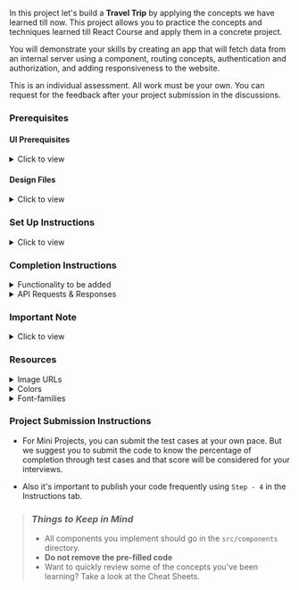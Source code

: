 In this project let's build a **Travel Trip** by applying the concepts we have learned till now. This project allows you to practice the concepts and techniques learned till React Course and apply them in a concrete project.

You will demonstrate your skills by creating an app that will fetch data from an internal server using a component, routing concepts, authentication and authorization, and adding responsiveness to the website.

This is an individual assessment. All work must be your own. You can request for the feedback after your project submission in the discussions.

### Prerequisites

#### UI Prerequisites

<details>
<summary>Click to view</summary>

- What is Figma?
  - Figma is a vector graphics editor and prototyping tool which is primarily web-based. You can check more info on the <a href="https://www.figma.com/" target="_blank">website</a>
- Create a Free account in Figma.
  - Kindly follow the instructions as shown in <a href="https://www.youtube.com/watch?v=hrHL2VLMl7g&t=37s" target="_blank">this</a> video to create a free Figma account. Watch the video upto **00:50**
- How to Check CSS in Figma?
  - Kindly follow the instructions as shown in <a href="https://www.youtube.com/watch?v=B242nuM3y2s" target="_blank">this</a> video to check CSS in a Figma screen. Watch the video upto **02:45**.
- Export Images in Figma screen

  - Kindly follow the instructions as shown in <a href="https://www.youtube.com/watch?v=NpzL1MONwaw" target="_blank">this</a> video to export images from a Figma screen.
  - Click on the Export button to get Export options as shown in the below image.

  <div style="text-align:center;margin:10px 0px 0px 45px;width:200px;">
    <img src="https://assets.ccbp.in/frontend/react-js/figma-export-option.png" />
  </div>

- Upload your exported images from Figma to Cloudinary and get image URLs from Cloudinary. Refer <a href="https://www.figma.com/file/XoGFET0MdppCNgH6RhvcQe/Mini-Project---Travel-Trip?type=design&node-id=0-3523&mode=design&t=S89jMW84CTwn2Mkc-11" target="_blank">this</a> session for better understanding.

</details>

#### Design Files

<details>
<summary>Click to view</summary>

- You can check the **Design Files** for different devices <a href="https://www.figma.com/file/XoGFET0MdppCNgH6RhvcQe/Mini-Project---Travel-Trip?type=design&node-id=0-3523&mode=design&t=S89jMW84CTwn2Mkc-11" target="_blank">here</a>.

</details>

### Set Up Instructions

<details>
<summary>Click to view</summary>

- Download dependencies by running `npm install`
- Start up the app using `npm start`
</details>

### Completion Instructions

<details>
<summary>Functionality to be added</summary>
<br/>
The app must have the following functionalities

- **Login Route**

  - When an invalid credentials are provided and the **Login** button is clicked, then the respective error message received from the response should be displayed
  - When a valid credentials are provided and the **Login** button is clicked, then the page should be navigated to the Home Route
  - When an _unauthenticated_ user tries to access the Home Route, Book A New Trip Route and My Trips Route, then the page should be navigated to Login Route
  - When an _authenticated_ user tries to access the Home Route, Book A New Trip Route and My Trips Route, then the page should be navigated to the respective route
  - When an _authenticated_ user tries to access the Login Route, then the page should be navigated to the Home Route
  - When the **Show Password** eye icon is clicked, then the password should be shown
  - When the **Show Password** eye icon is clicked again, then the password should be masked

- **Home Route**

  - When an _authenticated_ user opens the Home Route
    - Clicks on the **Book A New Trip** button, then the page should be navigated to the Book A New Trip Route

- **Book A New Trip Route**

  - When the Book A New Trip Route is opened, the user should be able to see a **Your Details** form with inputs **Name**, **Start Location**, **End Location** and **Next** button.
    - **Your Details** step should be displayed as an active step as shown in the Figma.
      - The user should be able to click the **Next** button. When clicked, the user should see
        - The error message `Enter your name`, if the **Name** input is empty.
        - The error message `Enter your start location`, if the **Start Location** input is empty.
        - The error message `Enter your end location`, if the **End Location** input is empty.
        - The **Date Selection** form should be displayed if the valid values are provided.
    - **Your Details** step should be displayed as a completed step and **Date Selection** should be displayed as an active step as shown in the figma.
    - In the **Date Selection** form, the user should be able to see a form with inputs **Start Date** and **End Date**.
    - The user should be able to click the **Previous** button. When clicked, the user should see the Your Details Form and input values should be persisted and the user should be able to update the input values and submit them again.
    - The user should be able to click the **Next** button. When clicked, the user should see
      - The error message `Select start date`, if the **Start Date** input is empty.
      - The error message `Select end date`, if the **End Date** input is empty.
      - The error message `The end date cannot be less than the start date`, if the **End Date** input value is less than the **Start Date** input value.
      - The **Guests** form should be displayed if the valid values are provided.
    - **Your Details** and **Date Selection** steps should be displayed as completed steps.
    - In the **Guests** section, the user should be able to see a section with **Adults**, **Children** and **Infants**.
    - **Guests** should be displayed as an active step as shown in the figma.
    - The user should be able to see
      - By default, Adults are set to one (Considering the user) and can be increased, but cannot be decreased to a value less than one.
      - By default, Children are set to zero and can be increased, but cannot be decreased to a value less than zero.
      - By default, Infants are set to zero and can be increased, but cannot be decreased to a value less than zero.
    - The user should be able to click the **Previous** button. When clicked, the user should see the Date Selection form and input values should be persisted and the user should be able to update the input values and submit them again.
    - The user should be able to click the **Next** button. When clicked, the user should see the **Travel Assistance** form.
    - In the **Travel Assistance** form, the user should be able to see a form with Travel assistance needed input.
    - **Your Details, Date Selection** and **Guests** steps should be displayed as completed steps.
    - **Travel Assistance** should be displayed as an active step as shown in figma.
    - The user should be able to check the Travel Assistance Needed checkbox. When checked, the user should see Travel Assistance should be displayed, and able to select an option.
    - The user should be able to click the **Previous** button. When clicked, the user should see the Guests and count should be persisted and the user should be able to update the counts.
    - The user should be able to click the **Next** button. When clicked, the user should see the **Confirmation** form.
    - In the **Confirmation** form, the user should be able to see all the steps details.
    - **Your Details, Date Selection, Guests** and **Travel Assistance** steps should be displayed as completed steps.
    - **Confirmation** should be displayed as an active step as shown in the figma.
    - The user should be able to click the **Cancel** button. When clicked, the user should see the **Your Details** form with empty input values.
    - The user should be able to click the **Confirm** button. When clicked, the user should see the Confirmed message and **Book New Trip** button to book a new trip.

- **My Trips Route**

  - When the **My Trips** route is opened,
    - The users should be able to see the Trips details in the cards as shown in the figma.
    - If there is no trips created, then the No trips screen should be displayed as shown in the figma.

- **Header**

  - When the **website logo** text is clicked, then the page should be navigated to the Home Route
  - When the **Home** link is clicked, then the page should be navigated to the Home Route
  - When the **My Trips** link is clicked, then the page should be navigated to the My Trips Route
  - When the **Logout** button is clicked, then the page should be navigated to the Login Route

- Users should be able to view the website responsively in mobile view, tablet view as well

</details>

<details>
<summary>API Requests & Responses</summary>
<br/>

**loginApiUrl**

#### API: `https://apis.ccbp.in/login`

#### Method: `POST`

#### Request:

```json
{
  "username": "rahul",
  "password": "rahul@2021"
}
```

#### Description:

Returns a response based on the credentials provided

#### Sample Success Response

```json
{
  "jwt_token": "eyJhbGciOiJIUzI1NiIsInR5cCI6IkpXVCJ9.eyJ1c2VybmFtZSI6InJhaHVsIiwicm9sZSI6IlBSSU1FX1VTRVIiLCJpYXQiOjE2MTk2Mjg2MTN9. nZDlFsnSWArLKKeF0QbmdVfLgzUbx1BGJsqa2kc_21Y"
}
```

#### Sample Failure Response

```json
{
  "status_code": 404,
  "error_msg": "Username is not found"
}
```

</details>

### Important Note

<details>
<summary>Click to view</summary>

<br/>

**The following instructions are required for the tests to pass**

- **Note:**

  - For Mini Projects, You have to use HTML elements to style the React Components. Usage of `styled-components` (CSS in JS) to style React components are not supported in Mini Projects. Test cases won't be passed, if you use styled components.
  - Refer to the below Example for the usage of `data-testid` in the HTML elements
    - Example: `<div data-testid="questionItem" className="question-item"/>`

- **Routes**

  - `Home` Route should consist of `/` in the URL path
  - `My Trips` Route should consist of `/my-trips` in the URL path
  - `Book A New Trip` Route should consist of `/book-a-new-trip` in the URL path

  - **Header**

    - The Travel Trip Logo text in Header should consist of font-family value as `Caveat`

- **Login Route**

  - The Travel Trip Logo text should consist of of font-family value as `Caveat`.
  - The HTML button element with show password eye icon should have the `data-testid` attribute value as **show-password** to it

- **Book A New Trip Route**

  - The successfully completed image which displayed before the step should have the alt as the value of the key `displayText` from the initial steps list provided.
  - The successfully completed image which displayed in the confirmed message should have the alt as **success**.

- **Not Found Route**
  - The Not Found image should consist of alt attribute value as `not found`
- **Kindly follow the screens as shown in figma**

</details>

### Resources

<details>
<summary>Image URLs</summary>

[https://assets.ccbp.in/frontend/react-js/travel-trip-steps-successfully-completed-img.png](https://assets.ccbp.in/frontend/react-js/travel-trip-steps-successfully-completed-img.png)

</details>

<details>
<summary>Colors</summary>

<br/>

**Background Colors**:

<div style="background-color: #3b82f6; width: 150px; padding: 10px; color: white">Hex: #3b82f6</div>
<div style="background-color: #304766; width: 150px; padding: 10px; color: white">Hex: #304766</div>
<div style="background-color: #ffffff; width: 150px; padding: 10px; color: white">Hex: #ffffff</div>
<div style="background-color: #2563eb; width: 150px; padding: 10px; color: white">Hex: #2563eb</div>
<div style="background-color: #dbeafe; width: 150px; padding: 10px; color: white">Hex: #dbeafe</div>

<br/>

**Text Colors**:

<div style="background-color: #334155; width: 150px; padding: 10px; color: black">Hex: #334155</div>
<div style="background-color: #2563eb; width: 150px; padding: 10px; color: black">Hex: #2563eb</div>
<div style="background-color: #1e293b; width: 150px; padding: 10px; color: black">Hex: #1e293b</div>
<div style="background-color: #ffffff; width: 150px; padding: 10px; color: white">Hex: #ffffff</div>
<div style="background-color: #64748b; width: 150px; padding: 10px; color: white">Hex: #64748b</div>
<div style="background-color: #f1f5f9; width: 150px; padding: 10px; color: white">Hex: #f1f5f9</div>
<div style="background-color: #475569; width: 150px; padding: 10px; color: white">Hex: #475569</div>
<br/>

**Border Colors**

<div style="background-color: #cbd5e1; width: 150px; padding: 10px; color: black">Hex: #cbd5e1</div>
<div style="background-color: #e2e8f0; width: 150px; padding: 10px; color: black">Hex: #e2e8f0</div>

</details>

<details>
<summary>Font-families</summary>

- Caveat
- Roboto

</details>

### Project Submission Instructions

- For Mini Projects, you can submit the test cases at your own pace. But we suggest you to submit the code to know the percentage of completion through test cases and that score will be considered for your interviews.

- Also it's important to publish your code frequently using `Step - 4` in the Instructions tab.

> ### _Things to Keep in Mind_
>
> - All components you implement should go in the `src/components` directory.
> - **Do not remove the pre-filled code**
> - Want to quickly review some of the concepts you’ve been learning? Take a look at the Cheat Sheets.